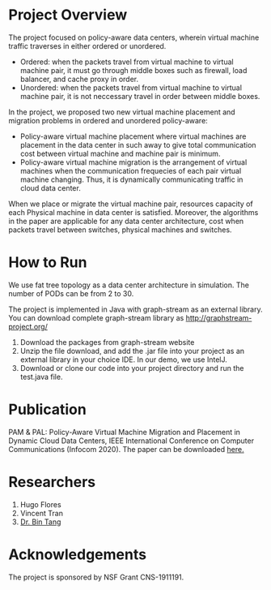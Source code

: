 # Project Overview

The project focused on policy-aware data centers, wherein virtual machine traffic traverses in either ordered or unordered.

- Ordered: when the packets travel from virtual machine to virtual machine pair, it must go through middle boxes such as firewall, load balancer, and cache proxy in order.
- Unordered: when the packets travel from virtual machine to virtual machine pair, it is not neccessary travel in order between middle boxes.

In the project, we proposed two new virtual machine placement and migration problems in ordered and unordered policy-aware:

- Policy-aware virtual machine placement where virtual machines are placement in the data center in such away to give total communication cost between virtual machine and machine pair is minimum.
- Policy-aware virtual machine migration is the arrangement of virtual machines when the communication frequecies of each pair virtual machine changing. Thus, it is dynamically communicating traffic in cloud data center.

When we place or migrate the virtual machine pair, resources capacity of each Physical machine in data center is satisfied. Moreover, the algorithms in the paper are applicable for any data center architecture, cost when packets travel between switches, physical machines and switches.

# How to Run

We use fat tree topology as a data center architecture in simulation. The number of PODs can be from 2 to 30.

The project is implemented in Java with graph-stream as an external library. You can download complete graph-stream library as <http://graphstream-project.org/>

1. Download the packages from graph-stream website
2. Unzip the file download, and add the .jar file into your project as an external library in your choice IDE. In our demo, we use IntelJ.
3. Download or clone our code into your project directory and run the test.java file.


# Publication
PAM & PAL: Policy-Aware Virtual Machine Migration and Placement in Dynamic Cloud Data Centers, IEEE International Conference on Computer Communications (Infocom 2020).
The paper can be downloaded <a href="http://csc.csudh.edu/btang/papers/migration-camera.pdf">here.</a>

# Researchers

1. Hugo Flores
2. Vincent Tran
3. <a href="http://csc.csudh.edu/btang/"> Dr. Bin Tang </a>

# Acknowledgements

The project is sponsored by NSF Grant CNS-1911191.
